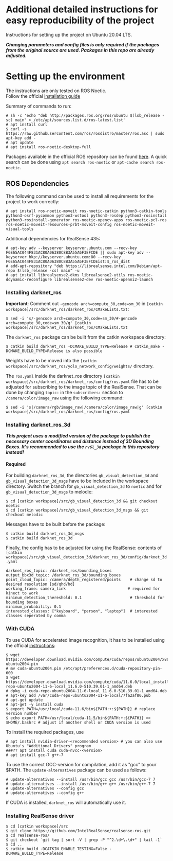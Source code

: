 # Additional detailed instructions for easy reproducibility of the project

Instructions for setting up the project on Ubuntu 20.04 LTS.  

***Changing parameters and config files is only required if the packages from the original source are used. Packages in this repo are already adjusted.***

# Setting up the environment

The instructions are only tested on ROS Noetic.  
Follow the official [installation guide](https://wiki.ros.org/noetic/Installation/Ubuntu)

Summary of commands to run:
```
# sh -c 'echo "deb http://packages.ros.org/ros/ubuntu $(lsb_release -sc) main" > /etc/apt/sources.list.d/ros-latest.list'
# apt install curl
$ curl -s https://raw.githubusercontent.com/ros/rosdistro/master/ros.asc | sudo apt-key add -
# apt update
# apt install ros-noetic-desktop-full
```
Packages available in the official ROS repository can be found [here](https://index.ros.org/packages/page/1/time/#noetic). A quick search can be done using `apt search ros-noetic` or `apt-cache search ros-noetic`.

## ROS Dependencies

The following command can be used to install all requirements for the project to work correctly:  
```
# apt install ros-noetic-moveit ros-noetic-catkin python3-catkin-tools python3-osrf-pycommon python3-wstool python3-rosdep python3-rosinstall python3-rosinstall-generator ros-noetic-opencv-apps ros-noetic-pcl-ros ros-noetic-moveit-resources-prbt-moveit-config ros-noetic-moveit-visual-tools
```

Additional dependencies for RealSense 435:

```
# apt-key adv --keyserver keyserver.ubuntu.com --recv-key F6E65AC044F831AC80A06380C8B3A55A6F3EFCDE || sudo apt-key adv --keyserver hkp://keyserver.ubuntu.com:80 --recv-key F6E65AC044F831AC80A06380C8B3A55A6F3EFCDEist:$_ros_dist
# add-apt-repository "deb https://librealsense.intel.com/Debian/apt-repo $(lsb_release -cs) main" -u
# apt install librealsense2-dkms librealsense2-utils ros-noetic-ddynamic-reconfigure librealsense2-dev ros-noetic-openni2-launch
```

### Installing darknet_ros

**Important**: Comment out `-gencode arch=compute_30,code=sm_30` in `[catkin workspace]/src/darknet_ros/darknet_ros/CMakeLists.txt`:

```
$ sed -i 's/-gencode arch=compute_30,code=sm_30/#-gencode arch=compute_30,code=sm_30/g' [catkin workspace]/src/darknet_ros/darknet_ros/CMakeLists.txt
```

The `darknet_ros` package can be built from the catkin workspace directory:
```
$ catkin build darknet_ros -DCMAKE_BUILD_TYPE=Release # catkin_make -DCMAKE_BUILD_TYPE=Release is also possible
```
Weights have to be moved into the `[catkin workspace]/src/darknet_ros/yolo_network_config/weights/` directory.

The `ros.yaml` inside the darknet_ros directory `[catkin workspace]/src/darknet_ros/darknet_ros/config/ros.yaml` file has to be adjusted for subscribing to the image topic of the RealSense. That can be done by changing `topic:` in the `subscribers:` section to `/camera/color/image_raw` using the following command:
```
$ sed -i 's|/camera/rgb/image_raw|/camera/color/image_raw|g' [catkin workspace]/src/darknet_ros/darknet_ros/config/ros.yaml
```

### Installing darknet_ros_3d

***This project uses a modified version of the package to publish the necessary center coordinates and distance instead of 3D Bounding Boxes. It's recommended to use the `rv6l_3d` package in this repository instead!*** 

#### Required

For building `darknet_ros_3d`, the directories `gb_visual_detection_3d` and `gb_visual_detection_3d_msgs` have to be included in the workspace directory. Switch the branch for `gb_visual_detection_3d` to `noetic` and for `gb_visual_detection_3d_msgs` to melodic:
```
$ cd [catkin workspace]/src/gb_visual_detection_3d && git checkout noetic
$ cd [catkin workspace]/src/gb_visual_detection_3d_msgs && git checkout melodic
```
Messages have to be built before the package:
```
$ catkin build darknet_ros_3d_msgs
$ catkin build darknet_ros_3d
```
Finally, the config has to be adjusted for using the RealSense:
contents of `[catkin workspace]/src/gb_visual_detection_3d/darknet_ros_3d/config/darknet_3d.yaml`
```
darknet_ros_topic: /darknet_ros/bounding_boxes
output_bbx3d_topic: /darknet_ros_3d/bounding_boxes
point_cloud_topic: /camera/depth_registered/points    # change sd to desired resolution [sd/qhd/hd]
working_frame: camera_link                           # required for kinect to work
mininum_detection_thereshold: 0.1                     # threshold for bounding boxes
minimum_probability: 0.1
interested_classes: ["keyboard", "person", "laptop"]  # interested classes seperated by comma
```

### With CUDA

To use CUDA for accelerated image recognition, it has to be installed using the official [instructions](https://developer.nvidia.com/cuda-downloads?target_os=Linux&target_arch=x86_64&Distribution=Ubuntu&target_version=20.04&target_type=deb_local):

```
$ wget https://developer.download.nvidia.com/compute/cuda/repos/ubuntu2004/x86_64/cuda-ubuntu2004.pin
# mv cuda-ubuntu2004.pin /etc/apt/preferences.d/cuda-repository-pin-600
$ wget https://developer.download.nvidia.com/compute/cuda/11.6.0/local_installers/cuda-repo-ubuntu2004-11-6-local_11.6.0-510.39.01-1_amd64.deb
# dpkg -i cuda-repo-ubuntu2004-11-6-local_11.6.0-510.39.01-1_amd64.deb
# apt-key add /var/cuda-repo-ubuntu2004-11-6-local/7fa2af80.pub 
# apt-get update
# apt-get -y install cuda
$ export PATH=/usr/local/cuda-11.6/bin${PATH:+:${PATH}} # replace version number
$ echo export PATH=/usr/local/cuda-11.5/bin${PATH:+:${PATH}} >> $HOME/.bashrc # adjust if another shell or CUDA version is used
```

To install the required packages, use

```
# apt install nvidia-driver-<recommended version> # you can also use Ubuntu's "Additional Drivers" program
###?? apt install cuda cuda-nvcc-<version>
# apt install gcc-7 g++-7
```

To use the correct GCC-version for compilation, add it as "gcc" to your $PATH. The `update-alternatives` package can be used as follows:

```
# update-alternatives --install /usr/bin/gcc gcc /usr/bin/gcc-7 7
# update-alternatives --install /usr/bin/g++ g++ /usr/bin/g++-7 7
# update-alternatives --config gcc
# update-alternatives --config g++
```

If CUDA is installed, `darknet_ros` will automatically use it.

### Installing RealSense driver

```
$ cd [catkin workspace]/src
$ git clone https://github.com/IntelRealSense/realsense-ros.git
$ cd realsense-ros/
$ git checkout `git tag | sort -V | grep -P "^2.\d+\.\d+" | tail -1`
$ cd ..
$ catkin build -DCATKIN_ENABLE_TESTING=False -DCMAKE_BUILD_TYPE=Release

```
